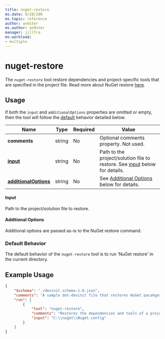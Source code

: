 ```yaml
---
title: nuget-restore
ms.date: 8/28/200
ms.topic: reference
author: andster
ms.author: andster
manager: jillfra
ms.workload:
- multiple
---
```

# nuget-restore

The `nuget-restore` tool restore dependencies and project-specific tools that are specified in the project file. Read more about NuGet restore [here](https://docs.microsoft.com/en-us/nuget/reference/cli-reference/cli-ref-restore).

## Usage

If both the `input` and `additionalOptions` properties are omitted or empty, then the tool will follow the [default](#default) behavior detailed below.

| Name                                             | Type   | Required | Value                                                                                |
|--------------------------------------------------|--------|----------|--------------------------------------------------------------------------------------|
| **comments**                                     | string | No       | Optional comments property. Not used.                                                |
| [**input**](#input)                              | string | No       | Path to the project/solution file to restore. See [input](#input) below for details. |
| [**additionalOptions**](#Additional-Options)     | string | No       | See [Additional Options](#Additional-Options) below for details.                     |

#### Input

Path to the project/solution file to restore.

#### Additional Options

Additional options are passed as-is to the NuGet restore command.

### Default Behavior

The default behavior of the `nuget-restore` tool is to run 'NuGet restore' in the current directory.

## Example Usage

```json
{
    "$schema": "./devinit.schema-1.0.json",
    "comments": "A sample dot-devinit file that restores NuGet pacakges.",
    "run": [
        {
            "tool": "nuget-restore",
            "comments": "Restores the dependencies and tools of a project using nuget restore.",
            "input": "C:\\nuget\\Nuget.config"
        }
    ]
}
```
